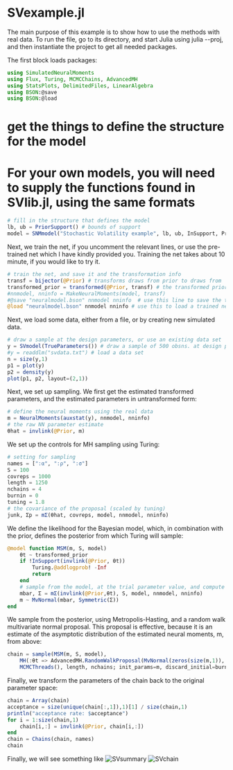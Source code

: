 # SVexample.jl
The main purpose of this example is to show how to use the methods with real data. To run the file, go to its directory, and start Julia using julia --proj, and then instantiate the project to get all needed packages.

The first block loads packages:

```julia
using SimulatedNeuralMoments
using Flux, Turing, MCMCChains, AdvancedMH
using StatsPlots, DelimitedFiles, LinearAlgebra
using BSON:@save
using BSON:@load
```

# get the things to define the structure for the model
# For your own models, you will need to supply the functions found in SVlib.jl, using the same formats
```julia
# fill in the structure that defines the model
lb, ub = PriorSupport() # bounds of support
model = SNMmodel("Stochastic Volatility example", lb, ub, InSupport, PriorDraw, auxstat)
```

Next, we train the net, if you uncomment the relevant lines, or use the pre-trained net which I have kindly provided you. Training the net takes about 10 minute, if you would like to try it.
```julia
# train the net, and save it and the transformation info
transf = bijector(@Prior) # transforms draws from prior to draws from  ℛⁿ 
transformed_prior = transformed(@Prior, transf) # the transformed prior
#nnmodel, nninfo = MakeNeuralMoments(model, transf)
#@save "neuralmodel.bson" nnmodel nninfo  # use this line to save the trained neural net 
@load "neuralmodel.bson" nnmodel nninfo # use this to load a trained net
```

Next, we load some data, either from a file, or by creating new simulated data.
```julia
# draw a sample at the design parameters, or use an existing data set
y = SVmodel(TrueParameters()) # draw a sample of 500 obsns. at design parameters
#y = readdlm("svdata.txt") # load a data set
n = size(y,1)
p1 = plot(y)
p2 = density(y)
plot(p1, p2, layout=(2,1))
```

Next, we set up sampling. We first get the estimated transformed parameters, and the estimated parameters in untransformed form:
```julia
# define the neural moments using the real data
m = NeuralMoments(auxstat(y), nnmodel, nninfo)
# the raw NN parameter estimate
θhat = invlink(@Prior, m)
```

We set up the controls for MH sampling using Turing:
```julia
# setting for sampling
names = [":α", ":ρ", ":σ"]
S = 100
covreps = 1000
length = 1250
nchains = 4
burnin = 0
tuning = 1.8
# the covariance of the proposal (scaled by tuning)
junk, Σp = mΣ(θhat, covreps, model, nnmodel, nninfo)
```

We define the likelihood for the Bayesian model, which, in combination with the prior, defines the posterior from which Turing will sample:
```julia
@model function MSM(m, S, model)
    θt ~ transformed_prior
    if !InSupport(invlink(@Prior, θt))
        Turing.@addlogprob! -Inf
        return
    end
    # sample from the model, at the trial parameter value, and compute statistics
    mbar, Σ = mΣ(invlink(@Prior,θt), S, model, nnmodel, nninfo)
    m ~ MvNormal(mbar, Symmetric(Σ))
end
```

We sample from the posterior, using Metropolis-Hasting, and a random walk multivariate normal proposal. This proposal is effective, because it is an estimate of the asymptotic distribution of the estimated neural moments, m, from above:
```julia
chain = sample(MSM(m, S, model),
    MH(:θt => AdvancedMH.RandomWalkProposal(MvNormal(zeros(size(m,1)), tuning*Σp))),
    MCMCThreads(), length, nchains; init_params=m, discard_initial=burnin)
```

Finally, we transform the parameters of the chain back to the original parameter space:
```julia
chain = Array(chain)
acceptance = size(unique(chain[:,1]),1)[1] / size(chain,1)
println("acceptance rate: $acceptance")
for i = 1:size(chain,1)
    chain[i,:] = invlink(@Prior, chain[i,:])
end
chain = Chains(chain, names)
chain
```

Finally, we will see something like
![SVsummary](https://github.com/mcreel/SimulatedNeuralMoments.jl/blob/main/examples/SV/summary.png)
![SVchain](https://github.com/mcreel/SimulatedNeuralMoments.jl/blob/main/examples/SV/chain.png)



